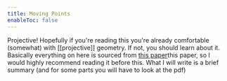 ```yaml
---
title: Moving Points
enableToc: false
---
```


Projective!
Hopefully if you're reading this you're already comfortable (somewhat) with [[projective]] geometry. If not, you should learn about it.
Basically everything on here is sourced from [this paper](https://cdn.bc-pf.org/resources/math/geometry/bash/Vladyslav_Zveryk-The_Method_of_Moving_Points.pdf)this paper</a>, so I would highly recommend reading it before this. What I will write is a brief summary (and for some parts you will have to look at the pdf)